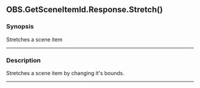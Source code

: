 OBS.GetSceneItemId.Response.Stretch()
-------------------------------------

### Synopsis
Stretches a scene item

---

### Description

Stretches a scene item by changing it's bounds.

---
